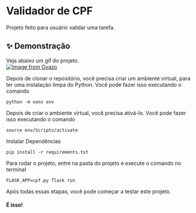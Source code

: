 
# Validador de CPF

Projeto feito para usuário validar uma tarefa.

## ✨ Demonstração    
Veja abaixo um gif do projeto.</br>
[![Image from Gyazo](https://i.gyazo.com/96275066705bf21122b5d38d8c2ae238.gif)](https://gyazo.com/96275066705bf21122b5d38d8c2ae238)

Depois de clonar o repositório, você precisa criar um ambiente virtual, para ter uma instalação limpa do Python. Você pode fazer isso executando o comando


```
python -m venv env
```

Depois de criar o ambiente virtual, você precisa ativá-lo. Você pode fazer isso executando o comando

```
source env/Scripts/activate
```

Instalar Dependências

```
pip install -r requirements.txt
```
Para rodar o projeto, entre na pasta do projeto e execute o comando no terminal


```
FLASK_APP=cpf.py flask run
```


Após todas essas etapas, você pode começar a testar este projeto.

#### É isso!